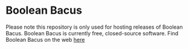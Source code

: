 # Boolean Bacus
Please note this repository is only used for hosting releases of Boolean Bacus. Boolean Bacus is currently free, closed-source software. Find Boolean Bacus on the web [here](https://sites.google.com/view/boolean-bacus/)


